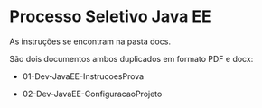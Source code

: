 # Processo Seletivo Java EE #


As instruções se encontram na pasta docs.


São dois documentos ambos duplicados em formato PDF e docx:

* 01-Dev-JavaEE-InstrucoesProva

* 02-Dev-JavaEE-ConfiguracaoProjeto